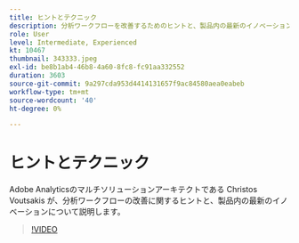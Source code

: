 ```yaml
---
title: ヒントとテクニック
description: 分析ワークフローを改善するためのヒントと、製品内の最新のイノベーションに焦点を当てます。
role: User
level: Intermediate, Experienced
kt: 10467
thumbnail: 343333.jpeg
exl-id: be8b1ab4-46b8-4a60-8fc8-fc91aa332552
duration: 3603
source-git-commit: 9a297cda953d4414131657f9ac84580aea0eabeb
workflow-type: tm+mt
source-wordcount: '40'
ht-degree: 0%

---
```


# ヒントとテクニック

Adobe Analyticsのマルチソリューションアーキテクトである Christos Voutsakis が、分析ワークフローの改善に関するヒントと、製品内の最新のイノベーションについて説明します。

>[!VIDEO](https://video.tv.adobe.com/v/343333/?quality=12&learn=on)
